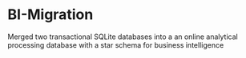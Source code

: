 # BI-Migration
Merged two transactional SQLite databases into a an online analytical processing database with a star schema for business intelligence
